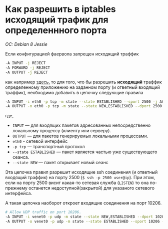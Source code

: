 # Как разрешить в iptables исходящий трафик для определеннного порта
*OC: Debian 8 Jessie*

Если конфигурацией фаервола запрещен исходящий траффик
```bash
-A INPUT -j REJECT
-A FORWARD -j REJECT
-A OUTPUT -j REJECT
```

как например [здесь](https://linux.nesterof.com/iptabes_with_openvpn_server.html), то для того, что бы разрешить **исходящий** траффик определенному приложению на заданном порту (и ответный входящий траффик), необходимо добавить в цепочку следующие правила
```bash
-A INPUT -i eth0 -p tcp -m state --state ESTABLISHED --sport 2500 -j ACCEPT
-A OUTPUT -o eth0 -p tcp -m state --state NEW,ESTABLISHED --dport 2500 -j ACCEPT
```
где,

* `INPUT` — для входящих пакетов адресованных непосредственно локальному процессу (клиенту или серверу).
* `OUTPUT` — для пакетов генерируемых локальными процессами.  
* `eth0` - сетевой интерфейс
* `-p tcp` — транспортный протокол
* `--state ESTABLISHED` — пакет является частью уже существующего сеанса. 
* `--state NEW` — пакет открывает новый сеанс

Эта цепочка правил разрешит исходящие ssh соединения (и ответный входящий траффик) на порту 2500 (`$ ssh -p 2500 user@ip`). При этом, если на порту 2500 висит какая-то сетевая служба (`LISTEN`) то она по-прежнему останется недоступной(закрытой) для указаного сетевого интерфейса. 

А такая цепочка наоборот откроет входящие соединения на порт 10206.
```bash
# Allow UDP traffic on port 10206.
-A INPUT -i venet0 -p udp -m state --state NEW,ESTABLISHED --dport 10206 -j  ACCEPT
-A OUTPUT -o venet0 -p udp -m state --state ESTABLISHED --sport 10206 -j ACCEPT
```
